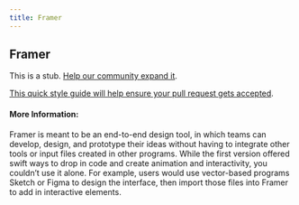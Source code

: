 ```yaml
---
title: Framer
---
```

## Framer

This is a stub. <a href='https://github.com/freecodecamp/guides/tree/master/src/pages/designer-tools/framer/index.md' target='_blank' rel='nofollow'>Help our community expand it</a>.

<a href='https://github.com/freecodecamp/guides/blob/master/README.md' target='_blank' rel='nofollow'>This quick style guide will help ensure your pull request gets accepted</a>.

<!-- The article goes here, in GitHub-flavored Markdown. Feel free to add YouTube videos, images, and CodePen/JSBin embeds  -->

#### More Information:
<!-- Please add any articles you think might be helpful to read before writing the article -->
Framer is meant to be an end-to-end design tool, in which teams can develop, design, and prototype their ideas without having to integrate other tools or input files created in other programs. While the first version offered swift ways to drop in code and create animation and interactivity, you couldn’t use it alone. For example, users would use vector-based programs Sketch or Figma to design the interface, then import those files into Framer to add in interactive elements.

